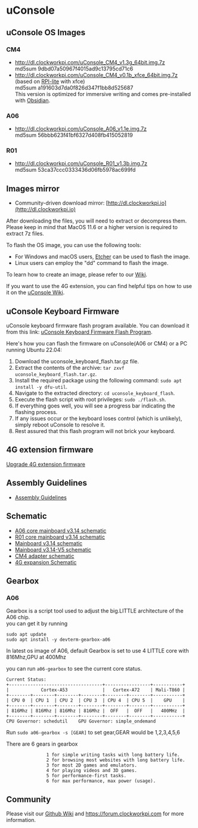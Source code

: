 # uConsole


## uConsole OS Images

### CM4 
* http://dl.clockworkpi.com/uConsole_CM4_v1.3g_64bit.img.7z   
md5sum 9dbd07a50967f4015ad9c13795cd71c6
* http://dl.clockworkpi.com/uConsole_CM4_v0.1b_xfce_64bit.img.7z  (based on [RPI-lite](https://downloads.raspberrypi.org/raspios_lite_armhf/images/raspios_lite_armhf-2023-05-03/2023-05-03-raspios-bullseye-armhf-lite.img.xz) with xfce)   
md5sum a191603d7da0f826d347f1bb8d525687  
 This version is optimized for immersive writing and comes pre-installed with [Obsidian](https://obsidian.md/).


### A06 
* http://dl.clockworkpi.com/uConsole_A06_v1.1e.img.7z  
md5sum 56bbb623f41bf6327d408fb415052819 
  
### R01
* http://dl.clockworkpi.com/uConsole_R01_v1.3b.img.7z  
md5sum 53ca37ccc0333436d06fb5978ac699fd  

## Images mirror

* Community-driven download mirror: [http://dl.clockworkpi.io](http://dl.clockworkpi.io)


After downloading the files, you will need to extract or decompress them. Please keep in mind that MacOS 11.6 or a higher version is required to extract 7z files.  
  
To flash the OS image, you can use the following tools:  
  
- For Windows and macOS users, [Etcher](https://etcher.balena.io/) can be used to flash the image.  
- Linux users can employ the "dd" command to flash the image.  

To learn how to create an image, please refer to our [Wiki](https://github.com/clockworkpi/uConsole/wiki).  

If you want to use the 4G extension, you can find helpful tips on how to use it on the [uConsole Wiki](https://github.com/clockworkpi/uConsole/wiki/How-to-use-the-4G-extension).

## uConsole Keyboard Firmware
uConsole keyboard firmware flash program available. You can download it from this link: [uConsole Keyboard Firmware Flash Program](https://github.com/clockworkpi/uConsole/raw/master/Bin/uconsole_keyboard_flash.tar.gz).

Here's how you can flash the firmware on uConsole(A06 or CM4) or a PC running Ubuntu 22.04:

1. Download the uconsole_keyboard_flash.tar.gz file.
2. Extract the contents of the archive: `tar zxvf uconsole_keyboard_flash.tar.gz`.
3. Install the required package using the following command: `sudo apt install -y dfu-util`.
4. Navigate to the extracted directory: `cd uconsole_keyboard_flash`.
5. Execute the flash script with root privileges: `sudo ./flash.sh`.
6. If everything goes well, you will see a progress bar indicating the flashing process.
7. If any issues occur or the keyboard loses control (which is unlikely), simply reboot uConsole to resolve it.
8. Rest assured that this flash program will not brick your keyboard.

## 4G extension firmware

[Upgrade 4G extension firmware](https://github.com/clockworkpi/uConsole/wiki/How-to-upgrade-4G-extension-firmware)  


## Assembly Guidelines

* [Assembly Guidelines](https://github.com/clockworkpi/uConsole/blob/master/Clockwork_uConsole_Assembly_Guidelines.pdf)  

## Schematic

* [A06 core mainboard v3.14 schematic](https://github.com/clockworkpi/uConsole/blob/master/clockwork_DevTerm_A06_Core_for_Mainboard_V3.14_Schematic.pdf)
* [R01 core mainboard v3.14 schematic](https://github.com/clockworkpi/uConsole/blob/master/clockwork_DevTerm_R01_Core_for_Mainboard_V3.14_Schematic.pdf)
* [Mainboard v3.14 schematic](https://github.com/clockworkpi/uConsole/blob/master/clockwork_Mainboard_V3.14_Schematic.pdf)  
* [Mainboard v3.14-V5 schematic](https://github.com/clockworkpi/uConsole/blob/master/clockwork_Mainboard_V3.14_V5_Schematic.pdf)  
* [CM4 adapter schematic](https://github.com/clockworkpi/uConsole/blob/master/clockwork_Adapter_CM4_Schematic.pdf)
* [4G expansion Schematic](https://github.com/clockworkpi/uConsole/blob/master/clockwork_UC_4G_Schematic.pdf)


## Gearbox 

### A06 
Gearbox is a script tool used to adjust the big.LITTLE architecture of the A06 chip.  
you can get it by running 
```
sudo apt update 
sudo apt install -y devterm-gearbox-a06
```

In latest os image of A06, default Gearbox is set to use 4 LITTLE core with 816Mhz,GPU at 400Mhz

you can run `a06-gearbox` to see the current core status.

```
Current Status:
+-----------------------------------+-----------------+-----------+
|            Cortex-A53             |   Cortex-A72    | Mali-T860 |
+--------+--------+--------+--------+--------+--------+-----------+
| CPU 0  | CPU 1  | CPU 2  | CPU 3  | CPU 4  | CPU 5  |    GPU    |
+--------+--------+--------+--------+--------+--------+-----------+
| 816Mhz | 816Mhz | 816Mhz | 816Mhz |  OFF   |  OFF   |   400MHz  |
+--------+--------+--------+--------+--------+--------+-----------+
CPU Governor: schedutil    GPU Governor: simple_ondemand
```

Run `sudo a06-gearbox -s [GEAR]` to set gear,GEAR would be 1,2,3,4,5,6

There are 6 gears in gearbox

```
               1 for simple writing tasks with long battery life.
               2 for browsing most websites with long battery life.
               3 for most 2D games and emulators.
               4 for playing videos and 3D games.
               5 for performance-first tasks.
               6 for max performance, max power (usage).

```



## Community
Please visit our [Github Wiki](https://github.com/clockworkpi/uConsole/wiki) and https://forum.clockworkpi.com for more information.


